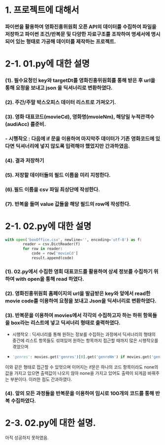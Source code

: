 # 1. 프로젝트에 대해서

### 파이썬을 활용하여 영화진흥위원회 오픈 API의 데이터를 수집하여  파일을 저장하고 파이썬 조건/반복문 및 다양한 자료구조를 조작하여 명세서에 명시되어 있는 형태로 가공해 데이터를 제작하는 프로젝트.



# 2-1. 01.py에 대한 설명

### (1). 필수요청인 key와 targetDt를 영화진흥위원회를 통해 받은 후  url을 통해 요청을 보내고 json 을 딕셔너리로 변환하였다.

### (2). 주간/주말 박스오피스 데이터 리스트로 가져오기.

### (3). 영화 대표코드(movieCd), 영화명(mvoieNm), 해당일 누적관객수(audiAcc) 를준비.

### - 시행착오 : 다음에 if 문을 이용하여 마지막주 데이터가 기존 영화코드에 있다면 딕셔너리에 넣지 않도록 입력해야 했었지만 간과하였음.

### (4). 결과 저장하기

### (5). 저장할 데이터들의 필드 이름을 미리 지정한다.

### (6).필드 이름을 csv 파일 최상단에 작성한다.

### (7). 반복을 돌며 value 값들을 해당 필드의 row에 작성한다.





# 2-1. 02.py에 대한 설명

```python
with open('boxOffice.csv', newline='', encoding='utf-8') as f:
        reader = csv.DictReader(f)
        for row in reader:
            code = row['movieCd']
            result.append(code)
```

### (1).  02.py에서 수집한 영회 대표코드를 활용하여 상세 정보를 수집하기 위하여 with open을 통해 read 하였다.

### (2). 영화진흥위원회 홈페이지의 url을 발급받은 key와 앞에서 read한 movie code를 이용하여 요청을 보내고 Json을 딕셔너리로 변환하였다.

### (3). 반복문을 이용하여 movies에서 각각의 수집하고자 하는 하위 항목들을 box라는 리스트에 넣고 딕셔너리 형태로 출력하였다. 

- 시행착오 : 딕셔너리를 통해 원하는 정보를 수집하는 과정에서 딕셔너리의 형태의 중간에 리스트 항목들도 섞여있어 원하는 항목까지 접근할 때까지 많은 시행작오를 겪었으며 

- ```python
  'genres': movies.get('genres')[0].get('genreNm') if movies.get('genres') else None
  ```

이와 같은 형태로 접근할 수 있엇으며 이어지는 if문은 하나의 코드 항목이라도 none의 값을 가지고 있으면 출력값이 나오지 않아 none을 가지고 있어도 출력이 되게끔 바꿔주는 부분이다. 이러한 점도 간과하였다.

### (4). 앞의 모든 과정들을 반복문을 이용하여 임시로 100개의 코드를 통해 반복 수집하였다.

# 2-3. 02.py에 대한 설명.

아직 성공하지 못하였음.